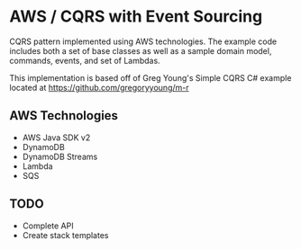 AWS / CQRS with Event Sourcing
=========================

CQRS pattern implemented using AWS technologies. The example code includes both a set of base classes as well as a sample domain model, commands, events, and set of Lambdas.

This implementation is based off of Greg Young's Simple CQRS C# example
located at https://github.com/gregoryyoung/m-r

## AWS Technologies
- AWS Java SDK v2
- DynamoDB
- DynamoDB Streams
- Lambda
- SQS

## TODO
- Complete API
- Create stack templates
